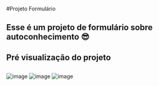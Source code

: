 #Projeto Formulário

<h2>Esse é um projeto de formulário sobre autoconhecimento 😎<h2>


<h2>Pré visualização do projeto<h2></h2>

![image](https://github.com/GabrielaOrkoChavez/Projeto-Formulario/assets/161860505/dd51276f-3551-4afc-a47f-96785883bd0d)
![image](https://github.com/GabrielaOrkoChavez/Projeto-Formulario/assets/161860505/e5b781d4-f617-4174-b95a-60e5b7323e0a)
![image](https://github.com/GabrielaOrkoChavez/Projeto-Formulario/assets/161860505/d440da53-1d60-475f-b805-1f643e3c75fb)
